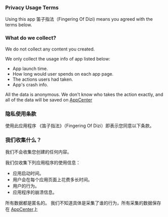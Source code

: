 ### Privacy Usage Terms

Using this app 笛子指法（Fingering Of Dizi) means you agreed with the terms below.

### What do we collect?

We do not collect any content you created.

We only collect the usage info of app listed below:

- App launch time.
- How long would user spends on each app page.
- The actions users had taken.
- App's crash info.

All the data is anonymous. We don't know who takes the action exactly, and all of the data will be saved on [AppCenter](https://appcenter.ms/)

### 隐私使用条款

使用此应用程序 《笛子指法》（Fingering Of Dizi）即表示您同意以下条款。

### 我们收集什么？

我们不会收集您创建的任何内容。

我们仅收集下列应用程序的使用信息：

- 应用启动时间。
- 用户会在每个应用页面上花费多长时间。
- 用户的行为。
- 应用程序的崩溃信息。

所有数据都是匿名的。 我们不知道具体是采集了谁的行为，所有采集的数据保存在 [AppCenter](https://appcenter.ms/)上
